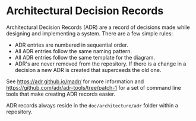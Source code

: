 # Architectural Decision Records

Architectural Decision Records (ADR) are a record of decisions made while designing and implementing a system. There are a few simple rules:

- ADR entries are numbered in sequential order. 
- All ADR entries follow the same naming pattern. 
- All ADR entries follow the same template for the diagram. 
- ADR's are never removed from the repository. If there is a change in a decision a new ADR is created that superceeds the old one. 


See https://adr.github.io/madr/ for more information and https://github.com/adr/adr-tools/tree/patch-1 for a set of command line tools that make creating ADR records easier. 

ADR records always reside in the `doc/architecture/adr` folder within a repository. 

